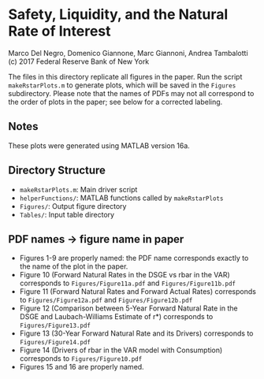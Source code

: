 # Safety, Liquidity, and the Natural Rate of Interest
Marco Del Negro, Domenico Giannone, Marc Giannoni, Andrea Tambalotti
(c) 2017 Federal Reserve Bank of New York

The files in this directory replicate all figures in the paper. Run
the script `makeRstarPlots.m` to generate plots, which will be saved
in the `Figures` subdirectory. Please note that the names of PDFs may
not all correspond to the order of plots in the paper; see below for a
corrected labeling.

## Notes

These plots were generated using MATLAB version 16a.

## Directory Structure

- `makeRstarPlots.m`: Main driver script
- `helperFunctions/`: MATLAB functions called by `makeRstarPlots`
- `Figures/`: Output figure directory
- `Tables/`: Input table directory

## PDF names -> figure name in paper

- Figures 1-9 are properly named: the PDF name corresponds exactly to
  the name of the plot in the paper.
- Figure 10 (Forward Natural Rates in the DSGE vs rbar in the VAR)
  corresponds to `Figures/Figure11a.pdf` and `Figures/Figure11b.pdf`
- Figure 11 (Forward Natural Rates and Forward Actual Rates)
  corresponds to `Figures/Figure12a.pdf` and `Figures/Figure12b.pdf`
- Figure 12 (Comparison between 5-Year Forward Natural Rate in the
  DSGE and Laubach-Williams Estimate of r*) corresponds to `Figures/Figure13.pdf`
- Figure 13 (30-Year Forward Natural Rate and its Drivers) corresponds
  to `Figures/Figure14.pdf`
- Figure 14 (Drivers of rbar in the VAR model with Consumption) corresponds
  to `Figures/Figure10.pdf`
- Figures 15 and 16 are properly named.
